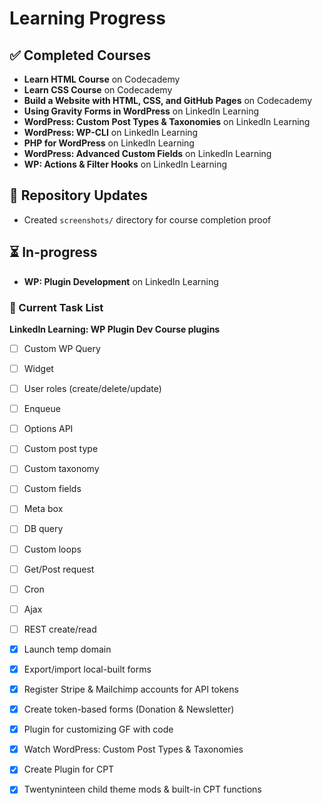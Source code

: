 # Learning Progress

## ✅ Completed Courses

- **Learn HTML Course** on Codecademy
- **Learn CSS Course** on Codecademy
- **Build a Website with HTML, CSS, and GitHub Pages** on Codecademy
- **Using Gravity Forms in WordPress** on LinkedIn Learning
- **WordPress: Custom Post Types & Taxonomies** on LinkedIn Learning
- **WordPress: WP-CLI** on LinkedIn Learning
- **PHP for WordPress** on LinkedIn Learning
- **WordPress: Advanced Custom Fields** on LinkedIn Learning
- **WP: Actions & Filter Hooks** on LinkedIn Learning

## 📂 Repository Updates

- Created `screenshots/` directory for course completion proof

## ⏳ In-progress

- **WP: Plugin Development** on LinkedIn Learning

### 📌 Current Task List

**LinkedIn Learning: WP Plugin Dev Course plugins**

- [ ] Custom WP Query
- [ ] Widget
- [ ] User roles (create/delete/update)
- [ ] Enqueue
- [ ] Options API
- [ ] Custom post type
- [ ] Custom taxonomy
- [ ] Custom fields
- [ ] Meta box
- [ ] DB query
- [ ] Custom loops
- [ ] Get/Post request
- [ ] Cron
- [ ] Ajax
- [ ] REST create/read

- [x] Launch temp domain
- [x] Export/import local-built forms
- [x] Register Stripe & Mailchimp accounts for API tokens
- [x] Create token-based forms (Donation & Newsletter)
- [x] Plugin for customizing GF with code
- [x] Watch WordPress: Custom Post Types & Taxonomies
- [x] Create Plugin for CPT
- [x] Twentyninteen child theme mods & built-in CPT functions
